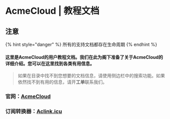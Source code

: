 # AcmeCloud \| 教程文档

## 注意

{% hint style="danger" %}
所有的支持文档都存在生命周期
{% endhint %}

#### 这里是AcmeCloud的用户教程文档。我们在此为阁下准备了关于AcmeCloud的详细介绍。您可以在这里找到各类有用信息。

> 如果在目录中找不到您想要的文档信息，请使用侧边栏中的搜索功能。如果依然找不到有用的信息，请开**工单**联系我们。

### 官网：[AcmeCloud](https://www.acmecloud.cc)

### 订阅转换器：[Aclink.icu](https://aclink.icu)

